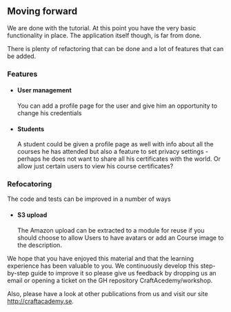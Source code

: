 ## Moving forward

We are done with the tutorial. At this point you have the very basic functionality in place. The application itself though, is far from done.

There is plenty of refactoring that can be done and a lot of features that can be added.

### Features

- #### User management
    You can add a profile page for the user and give him an opportunity to change his credentials
- #### Students
    A student could be given a profile page as well with info about all the courses he has attended but also a feature to set privacy settings - perhaps he does not want to share all his certificates with the world. Or allow just certain users to view his course certificates?


### Refocatoring
The code and tests can be improved in a number of ways
- #### S3 upload
    The Amazon upload can be extracted to a module for reuse if you should choose to allow Users to have avatars or add an Course image to the description. 

We hope that you have enjoyed this material and that the learning experience has been valuable to you. We continuously develop this step-by-step guide to improve it so please give us feedback by dropping us an email or opening a ticket on the GH repository CraftAcedemy/workshop. 

Also, please have a look at other publications from us and visit our site http://craftacademy.se. 